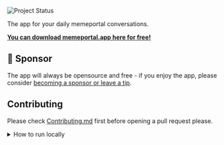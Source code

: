 ![Project Status](https://img.shields.io/badge/🏷-v0.0.1-green)


The app for your daily memeportal conversations.

**[You can download memeportal.app here for free!](https://github.com/lostdesign/memeportal.app/releases/latest)**


## 💖 Sponsor

The app will always be opensource and free - if you enjoy the app, please consider [becoming a sponsor or leave a tip](https://github.com/sponsors/lostdesign).


## Contributing
Please check [Contributing.md](/CONTRIBUTING.md) first before opening a pull request please.

<details>
  <summary>How to run locally</summary>

  1. Check your node version, it must be v15 or newer

  ```
  node --version
  ```

  2. Clone the repository

  ```
  git clone https://github.com/lostdesign/memeportal.app.git
  ```

  3. Install project dependencies

  ```
  yarn
  ```

  4. Start the application

  ```
  yarn electron:serve
  ```
</details>
